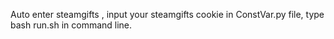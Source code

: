 Auto enter steamgifts , input your steamgifts cookie in ConstVar.py file, type bash run.sh in command line.  